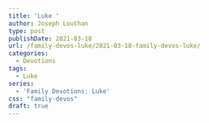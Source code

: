 ```yaml
---
title: 'Luke '
author: Joseph Louthan
type: post
publishDate: 2021-03-18
url: /family-devos-luke/2021-03-18-family-devos-luke/
categories:
  - Devotions
tags:
  - Luke
series:
  - 'Family Devotions: Luke'
css: "family-devos"
draft: true
---
```

